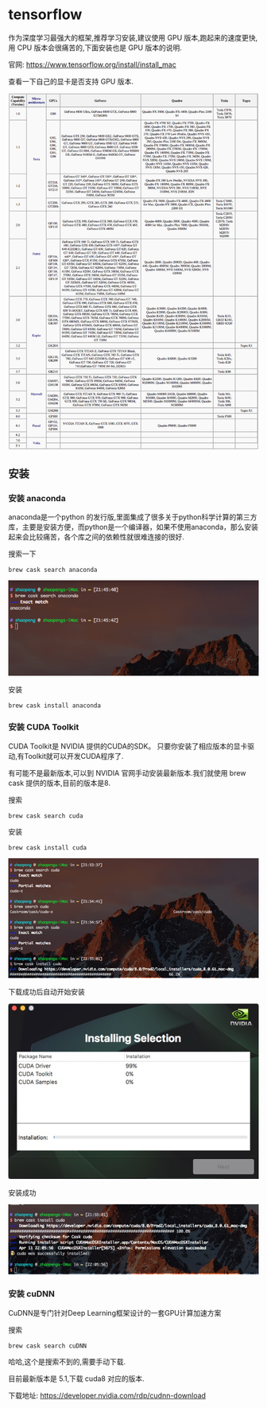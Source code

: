 # tensorflow

作为深度学习最强大的框架,推荐学习安装,建议使用 GPU 版本,跑起来的速度更快,用 CPU 版本会很痛苦的,下面安装也是 GPU 版本的说明.

官网: https://www.tensorflow.org/install/install_mac

查看一下自己的显卡是否支持 GPU 版本.

![](/_resource/mac/tensorflow/n_gpu_cc.png)


## 安装

### 安装 anaconda

anaconda是一个python 的发行版,里面集成了很多关于python科学计算的第三方库，主要是安装方便，而python是一个编译器，如果不使用anaconda，那么安装起来会比较痛苦，各个库之间的依赖性就很难连接的很好.

搜索一下

```
brew cask search anaconda
```

![](/_resource/mac/tensorflow/0.png)

安装

```
brew cask install anaconda
```

### 安装 CUDA Toolkit

CUDA Toolkit是 NVIDIA 提供的CUDA的SDK。 只要你安装了相应版本的显卡驱动,有Toolkit就可以开发CUDA程序了.

有可能不是最新版本,可以到 NVIDIA 官网手动安装最新版本.我们就使用 brew cask 提供的版本,目前的版本是8.

搜索

```
brew cask search cuda
```

安装

```
brew cask install cuda
```

![](/_resource/mac/tensorflow/1.jpg)

下载成功后自动开始安装

![](/_resource/mac/tensorflow/2.jpg)

安装成功

![](/_resource/mac/tensorflow/3.jpg)

### 安装 cuDNN

CuDNN是专门针对Deep Learning框架设计的一套GPU计算加速方案

搜索

```
brew cask search cuDNN
```

哈哈,这个是搜索不到的,需要手动下载.

目前最新版本是 5.1,下载 cuda8 对应的版本.

下载地址: https://developer.nvidia.com/rdp/cudnn-download









